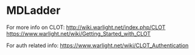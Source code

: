 # MDLadder

For more info on CLOT:
http://wiki.warlight.net/index.php/CLOT 
https://www.warlight.net/wiki/Getting_Started_with_CLOT


For auth related info:
https://www.warlight.net/wiki/CLOT_Authentication

